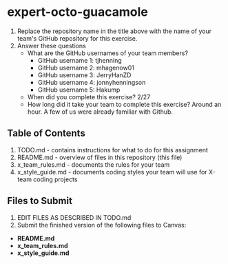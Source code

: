 # expert-octo-guacamole

1. Replace the repository name in the title above with the name of your team's GitHub repository for this exercise.
2. Answer these questions
   * What are the GitHub usernames of your team members?
       * GitHub username 1: tjhenning
       * GitHub username 2: mhagenow01
       * GitHub username 3: JerryHanZD
       * GitHub username 4: jonnyhenningson
       * GitHub username 5: Hakump
   * When did you complete this exercise? 
   2/27
   * How long did it take your team to complete this exercise? 
   Around an hour. A few of us were already familiar with Github.
   
## Table of Contents

1. TODO.md - contains instructions for what to do for this assignment
2. README.md - overview of files in this repository (this file)
3. x_team_rules.md - documents the rules for your team
4. x_style_guide.md - documents coding styles your team will use for X-team coding projects

## Files to Submit

1. EDIT FILES AS DESCRIBED IN TODO.md
2. Submit the finished version of the following files to Canvas:

* **README.md**
* **x_team_rules.md**
* **x_style_guide.md**
